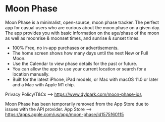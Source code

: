 # Moon Phase

Moon Phase is a minimalist, open-source, moon phase tracker. The perfect app for casual users who are curious about the moon phase on a given day. The app provides you with basic information on the age/phase of the moon as well as moonrise & moonset times, and sunrise & sunset times.

- 100% Free, no in-app purchases or advertisements.
- The home screen shows how many days until the next New or Full Moon.
- Use the Calendar to view phase details for the past or future. 
- You can allow the app to use your current location or search for a location manually. 
- Built for the latest iPhone, iPad models, or Mac with macOS 11.0 or later and a Mac with Apple M1 chip. 

Privacy Policy/T&Cs --> https://www.dylpark.com/moon-phase-ios

Moon Phase has been temporarily removed from the App Store due to issues with the API provider.
App Store --> https://apps.apple.com/us/app/moon-phase/id1575160115
